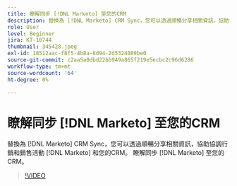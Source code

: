 ```yaml
---
title: 瞭解同步 [!DNL Marketo] 至您的CRM
description: 替換為 [!DNL Marketo] CRM Sync，您可以透過順暢分享相關資訊，協助協調行銷和銷售活動 [!DNL Marketo] 和您的CRM。 瞭解同步 [!DNL Marketo] 至您的CRM。
role: User
level: Beginner
jira: KT-10744
thumbnail: 345428.jpeg
exl-id: 18512aac-f8f5-4b8a-8d94-2d5324089be0
source-git-commit: c2aa5a0dbd22bb949a865f219e5ecbc2c96d6286
workflow-type: tm+mt
source-wordcount: '64'
ht-degree: 0%

---
```


# 瞭解同步 [!DNL Marketo] 至您的CRM

替換為 [!DNL Marketo] CRM Sync，您可以透過順暢分享相關資訊，協助協調行銷和銷售活動 [!DNL Marketo] 和您的CRM。 瞭解同步 [!DNL Marketo] 至您的CRM。

>[!VIDEO](https://video.tv.adobe.com/v/345428/?quality=12&learn=on)
